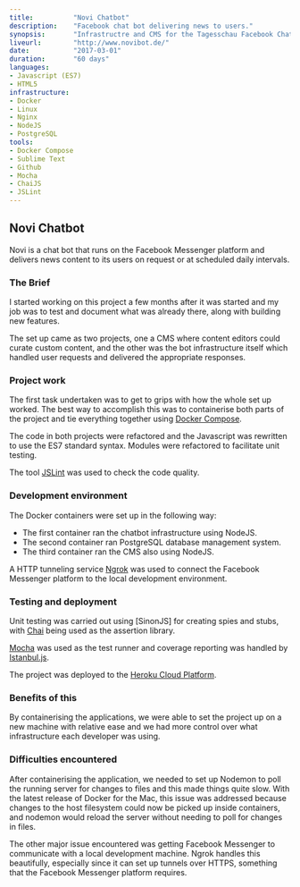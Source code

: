 ```yaml
---
title: 			"Novi Chatbot"
description:	"Facebook chat bot delivering news to users."
synopsis:		"Infrastructre and CMS for the Tagesschau Facebook Chatbot server."
liveurl:		"http://www.novibot.de/"
date:			"2017-03-01"
duration:		"60 days"
languages: 		
- Javascript (ES7)
- HTML5
infrastructure: 
- Docker
- Linux
- Nginx
- NodeJS
- PostgreSQL
tools:
- Docker Compose
- Sublime Text
- Github
- Mocha
- ChaiJS
- JSLint
---
```


## Novi Chatbot
Novi is a chat bot that runs on the Facebook Messenger platform and delivers news content to its users on request or at scheduled daily intervals.

### The Brief
I started working on this project a few months after it was started and my job was to test and document what was already there, along with building new features.

The set up came as two projects, one a CMS where content editors could curate custom content, and the other was the bot infrastructure itself which handled user requests and delivered the appropriate responses.

### Project work
The first task undertaken was to get to grips with how the whole set up worked. The best way to accomplish this was to containerise both parts of the project and tie everything together using [Docker Compose](https://docs.docker.com/compose/).

The code in both projects were refactored and the Javascript was rewritten to use the ES7 standard syntax. Modules were refactored to facilitate unit testing.

The tool [JSLint](http://www.jslint.com/) was used to check the code quality.

### Development environment
The Docker containers were set up in the following way:

- The first container ran the chatbot infrastructure using NodeJS.
- The second container ran PostgreSQL database management system.
- The third container ran the CMS also using NodeJS.

A HTTP tunneling service [Ngrok](https://ngrok.com/) was used to connect the Facebook Messenger platform to the local development environment.

### Testing and deployment 
Unit testing was carried out using [SinonJS] for creating spies and stubs, with [Chai](http://chaijs.com/) being used as the assertion library. 

[Mocha](https://mochajs.org/) was used as the test runner and coverage reporting was handled by [Istanbul.js](https://istanbul.js.org/).

The project was deployed to the [Heroku Cloud Platform](https://www.heroku.com/).

### Benefits of this
By containerising the applications, we were able to set the project up on a new machine with relative ease and we had more control over what infrastructure each developer was using.

### Difficulties encountered
After containerising the application, we needed to set up Nodemon to poll the running server for changes to files and this made things quite slow. With the latest release of Docker for the Mac, this issue was addressed because changes to the host filesystem could now be picked up inside containers, and nodemon would reload the server without needing to poll for changes in files.

The other major issue encountered was getting Facebook Messenger to communicate with a local development machine. Ngrok handles this beautifully, especially since it can set up tunnels over HTTPS, something that the Facebook Messenger platform requires.